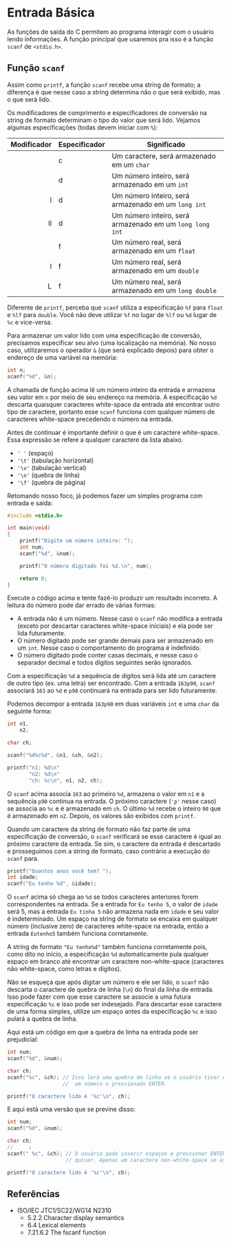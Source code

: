 # Entrada Básica

As funções de saída do C permitem ao programa interagir com o usuário lendo
informações. A função principal que usaremos pra isso é a função `scanf` de
`<stdio.h>`.

## Função `scanf`

Assim como `printf`, a função `scanf` recebe uma string de formato; a diferença
é que nesse caso a string determina não o que será exibido, mas o que será lido.

Os modificadores de comprimento e especificadores de conversão na string de
formato determinam o tipo do valor que será lido. Vejamos algumas especificações
(todas devem iniciar com `%`):

| Modificador | Especificador | Significado                                              |
| ----------: | :------------ | -------------------------------------------------------- |
|             | c             | Um caractere, será armazenado em um `char`               |
|             | d             | Um número inteiro, será armazenado em um `int`           |
|           l | d             | Um número inteiro, será armazenado em um `long int`      |
|          ll | d             | Um número inteiro, será armazenado em um `long long int` |
|             | f             | Um número real, será armazenado em um `float`            |
|           l | f             | Um número real, será armazenado em um `double`           |
|           L | f             | Um número real, será armazenado em um `long double`      |

Diferente de `printf`, perceba que `scanf` utiliza a especificação `%f` para
`float` e `%lf` para `double`. Você não deve utilizar `%f` no lugar de `%lf` ou
`%d` lugar de `%c` e vice-versa.

Para armazenar um valor lido com uma especificação de conversão, precisamos
especificar seu alvo (uma localização na memória). No nosso caso, utilizaremos o
operador `&` (que será explicado depois) para obter o endereço de uma variável
na memória:

```c
int n;
scanf("%d", &n);
```

A chamada de função acima lê um número inteiro da entrada e armazena seu valor
em `n` por meio de seu endereço na memória. A especificação `%d` descarta
quaisquer caracteres white-space da entrada até encontrar outro tipo de
caractere, portanto esse `scanf` funciona com qualquer número de caracteres
white-space precedendo o número na entrada.

Antes de continuar é importante definir o que é um caractere white-space. Essa
expressão se refere a qualquer caractere da lista abaixo.

- `' '` (espaço)
- `'\t'` (tabulação horizontal)
- `'\v'` (tabulação vertical)
- `'\n'` (quebra de linha)
- `'\f'` (quebra de página)

Retomando nosso foco, já podemos fazer um simples programa com entrada e saída:

```c
#include <stdio.h>

int main(void)
{
    printf("Digite um número inteiro: ");
    int num;
    scanf("%d", &num);

    printf("O número digitado foi %d.\n", num);

    return 0;
}
```

Execute o código acima e tente fazê-lo produzir um resultado incorreto. A
leitura do número pode dar errado de várias formas:

- A entrada não é um número. Nesse caso o `scanf` não modifica a entrada (exceto
  por descartar caracteres white-space iniciais) e ela pode ser lida
  futuramente.
- O número digitado pode ser grande demais para ser armazenado em um `int`.
  Nesse caso o comportamento do programa é indefinido.
- O número digitado pode conter casas decimais, e nesse caso o separador decimal
  e todos dígitos seguintes serão ignorados.

Com a especificação `%d` a sequência de dígitos será lida até um caractere de
outro tipo (ex. uma letra) ser encontrado. Com a entrada `163p90`, `scanf`
associará `163` ao `%d` e `p90` continuará na entrada para ser lido futuramente.

Podemos decompor a entrada `163p90` em duas variáveis `int` e uma `char` da
seguinte forma:

```c
int n1,
    n2;

char ch;

scanf("%d%c%d", &n1, &ch, &n2);

printf("n1: %d\n"
       "n2: %d\n"
       "ch: %c\n", n1, n2, ch);
```

O `scanf` acima associa `163` ao primeiro `%d`, armazena o valor em `n1` e a
sequência `p90` continua na entrada. O próximo caractere (`'p'` nesse caso) se
associa ao `%c` e é armazenado em `ch`. O último `%d` recebe o inteiro `90` que
é armazenado em `n2`. Depois, os valores são exibidos com `printf`.

Quando um caractere da string de formato não faz parte de uma especificação de
conversão, o `scanf` verificará se esse caractere é igual ao próximo caractere
da entrada. Se sim, o caractere da entrada é descartado e prosseguimos com a
string de formato, caso contrário a execução do `scanf` para.

```c
printf("Quantos anos você tem? ");
int idade;
scanf("Eu tenho %d", &idade);
```

O `scanf` acima só chega ao `%d` se todos caracteres anteriores forem
correspondentes na entrada. Se a entrada for `Eu tenho 5`, o valor de `idade`
será 5, mas a entrada `Eu tinha 5` não armazena nada em `idade` e seu valor é
indeterminado. Um espaço na string de formato se encaixa em qualquer número
(inclusive zero) de caracteres white-space na entrada, então a entrada
`Eutenho5` também funciona corretamente.

A string de formato `"Eu tenho%d"` também funciona corretamente pois, como dito
no início, a especificação `%d` automaticamente pula qualquer espaço em branco
até encontrar um caractere non-white-space (caracteres não white-space, como
letras e dígitos).

Não se esqueça que após digitar um número e ele ser lido, o `scanf` não descarta
o caractere de quebra de linha (`\n`) do final da linha de entrada. Isso pode
fazer com que esse caractere se associe a uma futura especificação `%c` e isso
pode ser indesejado. Para descartar esse caractere de uma forma simples, utilize
um espaço antes da especificação `%c` e isso pulará a quebra de linha.

Aqui está um código em que a quebra de linha na entrada pode ser prejudicial:

```c
int num;
scanf("%d", &num);

char ch;
scanf("%c", &ch); // Isso lerá uma quebra de linha se o usuário tiver digitado
                  //  um número e pressionado ENTER.

printf("O caractere lido é '%c'\n", ch);
```

E aqui está uma versão que se previne disso:

```c
int num;
scanf("%d", &num);

char ch;
//     ↓
scanf(" %c", &ch); // O usuário pode inserir espaços e pressionar ENTER o quanto
                   // quiser. Apenas um caractere non-white-space se associará.

printf("O caractere lido é '%c'\n", ch);
```

## Referências

- ISO/IEC JTC1/SC22/WG14 N2310
  <!-- Sequências de escape -->
  - 5.2.2 Character display semantics
  <!-- Caracteres white-space -->
  - 6.4 Lexical elements
  <!-- Comportamento que se aplica à função scanf -->
  - 7.21.6.2 The fscanf function
